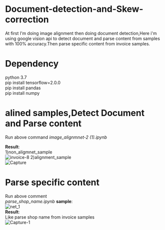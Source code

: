 # Document-detection-and-Skew-correction
At first I'm doing image alignment then doing document detection,Here i'm using google vision api to detect document and parse content from samples with 100% accuracy.Then parse specific content from invoice samples. 

# Dependency
  python 3.7  
  pip install tensorflow=2.0.0   
  pip install pandas  
  pip install numpy 
# alined samples,Detect Document and Parse content
Run above command
_image_alignmnet-2 (1).ipynb_

 __Result__:  
 1)non_aligmnet_sample  
 ![invoice-8](https://user-images.githubusercontent.com/45398575/120427565-f1d7e980-c393-11eb-8a12-a77f6d4edb67.jpg)
 2)alignment_sample  
 ![Capture](https://user-images.githubusercontent.com/45398575/120428072-d3beb900-c394-11eb-8975-2a661dafd388.PNG)
 
# Parse specific content 
Run above comment  
_parse_shop_name.ipynb_
 __sample__:   
 ![net_1](https://user-images.githubusercontent.com/45398575/120429407-2600d980-c397-11eb-8754-3b31cfe71d2c.png)  
 __Result__:  
 Like parse shop name from invoice samples  
 ![Capture-1](https://user-images.githubusercontent.com/45398575/120428934-5f851500-c396-11eb-9f4e-b4f74ff0c306.PNG)

  



